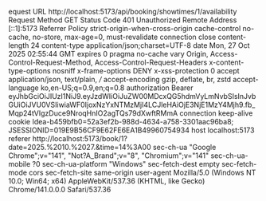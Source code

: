 equest URL
http://localhost:5173/api/booking/showtimes/1/availability
Request Method
GET
Status Code
401 Unauthorized
Remote Address
[::1]:5173
Referrer Policy
strict-origin-when-cross-origin
cache-control
no-cache, no-store, max-age=0, must-revalidate
connection
close
content-length
24
content-type
application/json;charset=UTF-8
date
Mon, 27 Oct 2025 02:55:44 GMT
expires
0
pragma
no-cache
vary
Origin, Access-Control-Request-Method, Access-Control-Request-Headers
x-content-type-options
nosniff
x-frame-options
DENY
x-xss-protection
0
accept
application/json, text/plain, */*
accept-encoding
gzip, deflate, br, zstd
accept-language
ko,en-US;q=0.9,en;q=0.8
authorization
Bearer eyJhbGciOiJIUzI1NiJ9.eyJzdWIiOiJuZW00MDcxQG5hdmVyLmNvbSIsInJvbGUiOiJVU0VSIiwiaWF0IjoxNzYxNTMzMjI4LCJleHAiOjE3NjE1MzY4Mjh9.fb_Mqp24tVIgzDuce9NroqHnIO2agTQs79dXwftRMmA
connection
keep-alive
cookie
Idea-b459bfb0=52a3ef2b-988d-4634-a758-3301aac96ba8; JSESSIONID=019E9B56CF9E62FE6EA1B49960754934
host
localhost:5173
referer
http://localhost:5173/book/1?date=2025.%2010.%2027.&time=14%3A00
sec-ch-ua
"Google Chrome";v="141", "Not?A_Brand";v="8", "Chromium";v="141"
sec-ch-ua-mobile
?0
sec-ch-ua-platform
"Windows"
sec-fetch-dest
empty
sec-fetch-mode
cors
sec-fetch-site
same-origin
user-agent
Mozilla/5.0 (Windows NT 10.0; Win64; x64) AppleWebKit/537.36 (KHTML, like Gecko) Chrome/141.0.0.0 Safari/537.36
